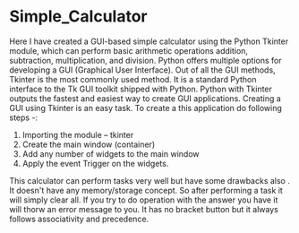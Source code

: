 # Simple_Calculator
Here I have created a GUI-based simple calculator using the Python Tkinter module, which can perform basic arithmetic operations addition, subtraction, multiplication, and division.
Python offers multiple options for developing a GUI (Graphical User Interface). Out of all the GUI methods, Tkinter is the most commonly used method. It is a standard Python interface to the Tk GUI toolkit shipped with Python. Python with Tkinter outputs the fastest and easiest way to create GUI applications. Creating a GUI using Tkinter is an easy task.
To create a this application do following steps -:
1. Importing the module – tkinter
2. Create the main window (container)
3. Add any number of widgets to the main window
4. Apply the event Trigger on the widgets.

This calculator can perform tasks very well but have some drawbacks also . It doesn't have any memory/storage concept. So after performing a task it will simply clear all. If you try to do operation with the answer you have it will thorw an error message to you. It has no bracket button but it always follows associativity and precedence.

